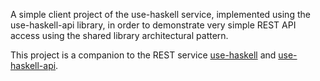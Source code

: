 A simple client project of the use-haskell service, implemented using the use-haskell-api library, in order to
demonstrate very simple REST API access using the shared library architectural pattern.

This project is a companion to the REST service [use-haskell](https://bitbucket.org/esjmb/use-haskell) and [use-haskell-api](https://bitbucket.org/esjmb/use-haskell-api).